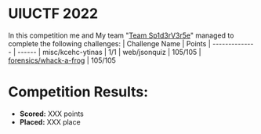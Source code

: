 # UIUCTF 2022
 In this competition me and My team "[Team Sp1d3rV3r5e](https://ctftime.org/team/196083)" managed to complete the following challenges:
 | Challenge Name          | Points
 | --------------          | ------
 | misc/kcehc-ytinas | 1/1
 | web/jsonquiz | 105/105
 | [forensics/whack-a-frog](https://github.com/LeonGurin/corCTF-2022/tree/main/whack-a-frog) | 105/105

# Competition Results:
* **Scored:** XXX points
* **Placed:** XXX place

